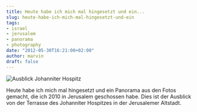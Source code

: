 ```yaml
---
title: Heute habe ich mich mal hingesetzt und ein...
slug: heute-habe-ich-mich-mal-hingesetzt-und-ein
tags:
- israel
- jerusalem
- panorama
- photography
date: "2012-05-30T16:21:00+02:00"
author: marvin
draft: false
---
```

![Ausblick Johanniter Hospitz](/images/7302196918_d5d7458286_b.jpg)

Heute habe ich mich mal hingesetzt und ein Panorama aus den Fotos
gemacht, die ich 2010 in Jerusalem geschossen habe. Dies ist der
Ausblick von der Terrasse des Johanniter Hospitzes in der Jerusalemer
Altstadt.